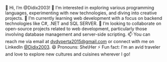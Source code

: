 👋 Hi, I’m @Didix2003!
👀 I’m interested in exploring various programming languages, experimenting with new technologies, and diving into creative projects.
🌱 I’m currently learning web development with a focus on backend technologies like C#, .NET and SQL SERVER.
💞️ I’m looking to collaborate on open-source projects related to web development, particularly those involving database management and server-side scripting.
📫 You can reach me via email at dydyperta2015@gmail.com or connect with me on LinkedIn [@Didix2003](https://www.linkedin.com/in/per%C8%9Ba-diana-ionela-394b0625a/).
😄 Pronouns: She\Her
⚡ Fun fact: I'm an avid traveler and love to explore new cultures and cuisines wherever I go!

<!---
Didix2003/Didix2003 is a ✨ special ✨ repository because its `README.md` (this file) appears on your GitHub profile.
You can click the Preview link to take a look at your changes.
--->
